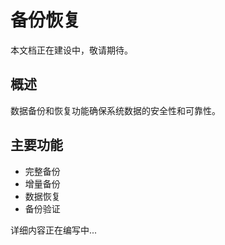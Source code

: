 # 备份恢复

本文档正在建设中，敬请期待。

## 概述

数据备份和恢复功能确保系统数据的安全性和可靠性。

## 主要功能

- 完整备份
- 增量备份
- 数据恢复
- 备份验证

详细内容正在编写中...